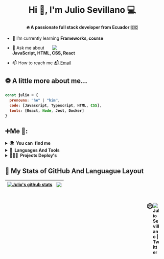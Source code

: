 <h1 align="center">Hi 👋, I'm Julio Sevillano 💻</h1><h4 align="center">🔥 A passionate full stack developer from Ecuador 🇪🇨</h4>


- 🌱 I’m currently learning **Frameworks, course**
<img align='right' src="https://media.giphy.com/media/Kfl09udXYhbjajJwEt/giphy.gif" width="350">

- 💬 Ask me about **JavaScript, HTML, CSS, React**

- 📫 How to reach me   [📬 Email](https://mail.google.com/mail/u/0/?pli=1#inbox)


<h2><b> ⚽ A little more about me...<br></h2>

```js
const julio = {
  pronouns: "he" | "him",
  code: [Javascript, Typescript, HTML, CSS],
  tools: [React, Node, Jest, Docker]
}
```
## ➕Me 🫠:
<details>
<summary><b>🌍&nbsp;&nbsp;You can &nbsp;find me</b></summary>
  <br/>
<p align="left">
<a href="https://twitter.com/@luffydmonkeypro" target="blank"><img align="center" src="https://raw.githubusercontent.com/rahuldkjain/github-profile-readme-generator/master/src/images/icons/Social/twitter.svg" alt="@luffydmonkeypro" height="30" width="40" /></a>
<a href="https://linkedin.com/in/julio-sevillano" target="blank"><img align="center" src="https://raw.githubusercontent.com/rahuldkjain/github-profile-readme-generator/master/src/images/icons/Social/linked-in-alt.svg" alt="julio-sevillano" height="30" width="40" /></a>
<a href="https://stackoverflow.com/users/19524087" target="blank"><img align="center" src="https://raw.githubusercontent.com/rahuldkjain/github-profile-readme-generator/master/src/images/icons/Social/stack-overflow.svg" alt="19524087" height="30" width="40" /></a>
<a href="https://www.youtube.com/c/acir developer" target="blank"><img align="center" src="https://raw.githubusercontent.com/rahuldkjain/github-profile-readme-generator/master/src/images/icons/Social/youtube.svg" alt="acir developer" height="30" width="40" /></a>
<a href="https://www.hackerrank.com/@acirdeveloper" target="blank"><img align="center" src="https://raw.githubusercontent.com/rahuldkjain/github-profile-readme-generator/master/src/images/icons/Social/hackerrank.svg" alt="@acirdeveloper" height="30" width="40" /></a>
</p>
</details>

<details>
<summary><b>🧰&nbsp;&nbsp;Languages&nbsp;And Tools</b></summary>
<h3>Languages<h3/>
<code><img height="30" alt="html5" 
src="https://raw.githubusercontent.com/devicons/devicon/master/icons/html5/html5-original-wordmark.svg"></code>
<code><img height="30" alt="css3" 
src="https://raw.githubusercontent.com/devicons/devicon/master/icons/css3/css3-original-wordmark.svg"></code>
<code><img height="30" alt="javascript" src="https://raw.githubusercontent.com/github/explore/80688e429a7d4ef2fca1e82350fe8e3517d3494d/topics/javascript/javascript.png"></code>
<code><img height="30" alt="typescript" src="https://raw.githubusercontent.com/github/explore/80688e429a7d4ef2fca1e82350fe8e3517d3494d/topics/typescript/typescript.png"></code>
<code><img height="30" alt="react" src="https://raw.githubusercontent.com/github/explore/80688e429a7d4ef2fca1e82350fe8e3517d3494d/topics/react/react.png"></code>
<code><img height="30" alt="graphql" src="https://raw.githubusercontent.com/github/explore/5c058a388828bb5fde0bcafd4bc867b5bb3f26f3/topics/graphql/graphql.png"></code>
<code><img height="30" alt="nodejs" src="https://raw.githubusercontent.com/github/explore/80688e429a7d4ef2fca1e82350fe8e3517d3494d/topics/nodejs/nodejs.png"></code>
<code><img height="40" alt="mongodb" 
src="https://raw.githubusercontent.com/devicons/devicon/master/icons/mongodb/mongodb-original-wordmark.svg"></code> 
<code><img height="30" alt="mysql" 
src="https://raw.githubusercontent.com/devicons/devicon/master/icons/mysql/mysql-original-wordmark.svg"></code> 
<code><img height="30" alt="postgresql"
src="https://raw.githubusercontent.com/devicons/devicon/master/icons/postgresql/postgresql-original-wordmark.svg"></code>  
<hr/> 
<h3>Tools<h3/>
<code><img height="30" alt="firebase" 
src="https://www.vectorlogo.zone/logos/firebase/firebase-icon.svg"></code>
<code><img height="30" alt="git" 
src="https://www.vectorlogo.zone/logos/git-scm/git-scm-icon.svg"></code>
<code><img height="30" alt="heroku" 
src="https://www.vectorlogo.zone/logos/heroku/heroku-icon.svg"></code> 
<code><img height="30" alt="linux" 
src="https://raw.githubusercontent.com/devicons/devicon/master/icons/linux/linux-original.svg"></code>
</details>
<details>
<summary><b>🧑🏿‍⚕️&nbsp;&nbsp;Projects Deploy's</b></summary>
  <br/>
<code><a href="https://my-first-project-card.netlify.app/" target="blank" text-decoration="none">💳 CARD</a></code>
</details>

## 💯 My Stats of GitHub And Languague Layout
| <a href="https://github.com/AcirDeveloper"><img align="center" src="https://github-readme-stats.vercel.app/api?username=AcirDeveloper&show_icons=true&include_all_commits=true&theme=buefy&hide_border=true" alt="Julio's github stats" /></a> | <a href="https://github.com/AcirDeveloper"><img align="center" src="https://github-readme-stats.vercel.app/api/top-langs/?username=AcirDeveloper&layout=compact&theme=buefy&hide_border=true" /></a> |
| ------------- | ------------- |
<!--
<details>
  <summary><b>😎&nbsp;&nbsp;About&nbsp;Me</b></summary>
  <br/>

I am a Full Stack Developer Junior.

### comming soon
### comming soon
### Awards and Achievements
</details>
-->
<!--
#### Top Repositories


<a href="https://github.com/AcirDeveloper">
  <img align="center" src="https://github-readme-stats.vercel.app/api/pin/?username=AcirDeveloper&repo=github-readme-stats&theme=buefy" />
</a>
<a href="https://github.com/AcirDeveloper">
  <img align="center" src="https://github-readme-stats.vercel.app/api/pin/?username=AcirDeveloper&repo=anuraghazra.github.io&theme=buefy" />
</a>
-->
<br />
<br />

<a href="https://twitter.com/acirdeveloper">
  <img align="right" alt="Julio Sevillano | Twitter" width="21px" src="https://raw.githubusercontent.com/anuraghazra/anuraghazra/master/assets/twitter.svg" />
</a>
<a href="#">
  <img align="right" alt="Julio Sevillano | CodeSandbox" width="20px" src="https://raw.githubusercontent.com/anuraghazra/anuraghazra/master/assets/codesandbox.svg" />
</a>
<!--
**AcirDeveloper/acirdeveloper** is a ✨ _special_ ✨ repository because its `README.md` (this file) appears on your GitHub profile.

Here are some ideas to get you started:

- 🔭 I’m currently working on ...
- 🌱 I’m currently learning ...
- 👯 I’m looking to collaborate on ...
- 🤔 I’m looking for help with ...
- 💬 Ask me about ...
- 📫 How to reach me: ...
- 😄 Pronouns: ...
- ⚡ Fun fact: ...
-->
